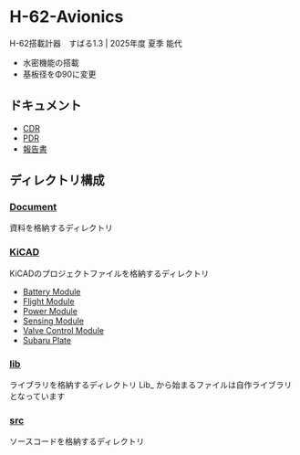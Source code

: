 # H-62-Avionics

H-62搭載計器　すばる1.3 | 2025年度 夏季 能代

- 水密機能の搭載
- 基板径をΦ90に変更

## ドキュメント
- [CDR](./Document/)
- [PDR](./Document/)
- [報告書](./Document/)

## ディレクトリ構成
### [Document](./Document/)
資料を格納するディレクトリ

### [KiCAD](./KiCAD/)
KiCADのプロジェクトファイルを格納するディレクトリ
- [Battery Module](./KiCAD/BatteryModule/)
- [Flight Module](./KiCAD/FlightModule/)
- [Power Module](./KiCAD/PowerModule/)
- [Sensing Module](./KiCAD/SensingModule/)
- [Valve Control Module](./KiCAD/ValveControlModule/)
- [Subaru Plate](./KiCAD/SubaruPlate/)

### [lib](./lib/)
ライブラリを格納するディレクトリ
Lib_ から始まるファイルは自作ライブラリとなっています

### [src](./src/)
ソースコードを格納するディレクトリ

